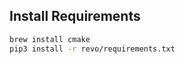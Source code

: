 Install Requirements
--------------------

```bash
brew install cmake
pip3 install -r revo/requirements.txt

```

